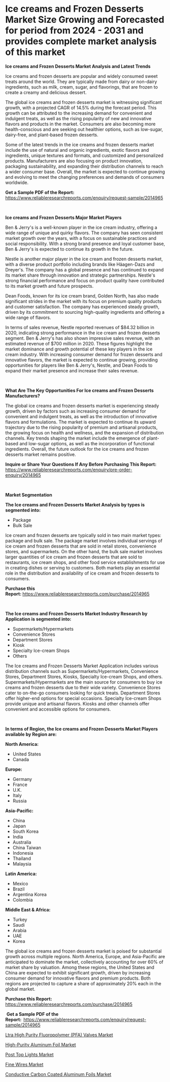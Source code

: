 <p><h1>Ice creams and Frozen Desserts Market Size Growing and Forecasted for period from 2024 - 2031 and provides complete market analysis of this market</h1></p><p><strong>Ice creams and Frozen Desserts Market Analysis and Latest Trends</strong></p>
<p><p>Ice creams and frozen desserts are popular and widely consumed sweet treats around the world. They are typically made from dairy or non-dairy ingredients, such as milk, cream, sugar, and flavorings, that are frozen to create a creamy and delicious dessert.</p><p>The global ice creams and frozen desserts market is witnessing significant growth, with a projected CAGR of 14.5% during the forecast period. This growth can be attributed to the increasing demand for convenient and indulgent treats, as well as the rising popularity of new and innovative flavors and products in the market. Consumers are also becoming more health-conscious and are seeking out healthier options, such as low-sugar, dairy-free, and plant-based frozen desserts.</p><p>Some of the latest trends in the ice creams and frozen desserts market include the use of natural and organic ingredients, exotic flavors and ingredients, unique textures and formats, and customized and personalized products. Manufacturers are also focusing on product innovation, packaging sustainability, and expanding their distribution channels to reach a wider consumer base. Overall, the market is expected to continue growing and evolving to meet the changing preferences and demands of consumers worldwide.</p></p>
<p><strong>Get a Sample PDF of the Report:&nbsp;</strong> <a href="https://www.reliableresearchreports.com/enquiry/request-sample/2014965">https://www.reliableresearchreports.com/enquiry/request-sample/2014965</a></p>
<p>&nbsp;</p>
<p><strong>Ice creams and Frozen Desserts Major Market Players</strong></p>
<p><p>Ben & Jerry's is a well-known player in the ice cream industry, offering a wide range of unique and quirky flavors. The company has seen consistent market growth over the years, with a focus on sustainable practices and social responsibility. With a strong brand presence and loyal customer base, Ben & Jerry's is expected to continue its growth in the future.</p><p>Nestle is another major player in the ice cream and frozen desserts market, with a diverse product portfolio including brands like Häagen-Dazs and Dreyer's. The company has a global presence and has continued to expand its market share through innovation and strategic partnerships. Nestle's strong financial performance and focus on product quality have contributed to its market growth and future prospects.</p><p>Dean Foods, known for its ice cream brand, Golden North, has also made significant strides in the market with its focus on premium quality products and customer satisfaction. The company has experienced steady growth, driven by its commitment to sourcing high-quality ingredients and offering a wide range of flavors.</p><p>In terms of sales revenue, Nestle reported revenues of $84.32 billion in 2020, indicating strong performance in the ice cream and frozen desserts segment. Ben & Jerry's has also shown impressive sales revenue, with an estimated revenue of $700 million in 2020. These figures highlight the market dominance and growth potential of these key players in the ice cream industry. With increasing consumer demand for frozen desserts and innovative flavors, the market is expected to continue growing, providing opportunities for players like Ben & Jerry's, Nestle, and Dean Foods to expand their market presence and increase their sales revenue.</p></p>
<p>&nbsp;</p>
<p><strong>What Are The Key Opportunities For Ice creams and Frozen Desserts Manufacturers?</strong></p>
<p><p>The global ice creams and frozen desserts market is experiencing steady growth, driven by factors such as increasing consumer demand for convenient and indulgent treats, as well as the introduction of innovative flavors and formulations. The market is expected to continue its upward trajectory due to the rising popularity of premium and artisanal products, the growing focus on health and wellness, and the expansion of distribution channels. Key trends shaping the market include the emergence of plant-based and low-sugar options, as well as the incorporation of functional ingredients. Overall, the future outlook for the ice creams and frozen desserts market remains positive.</p></p>
<p><strong>Inquire or Share Your Questions If Any Before Purchasing This Report:</strong> <a href="https://www.reliableresearchreports.com/enquiry/pre-order-enquiry/2014965">https://www.reliableresearchreports.com/enquiry/pre-order-enquiry/2014965</a></p>
<p>&nbsp;</p>
<p><strong>Market Segmentation</strong></p>
<p><strong>The Ice creams and Frozen Desserts Market Analysis by types is segmented into:</strong></p>
<p><ul><li>Package</li><li>Bulk Sale</li></ul></p>
<p><p>Ice cream and frozen desserts are typically sold in two main market types: package and bulk sale. The package market involves individual servings of ice cream and frozen desserts that are sold in retail stores, convenience stores, and supermarkets. On the other hand, the bulk sale market involves larger quantities of ice cream and frozen desserts that are sold to restaurants, ice cream shops, and other food service establishments for use in creating dishes or serving to customers. Both markets play an essential role in the distribution and availability of ice cream and frozen desserts to consumers.</p></p>
<p><strong>Purchase this Report:&nbsp;</strong><a href="https://www.reliableresearchreports.com/purchase/2014965">https://www.reliableresearchreports.com/purchase/2014965</a></p>
<p>&nbsp;</p>
<p><strong>The Ice creams and Frozen Desserts Market Industry Research by Application is segmented into:</strong></p>
<p><ul><li>Supermarkets/Hypermarkets</li><li>Convenience Stores</li><li>Department Stores</li><li>Kiosk</li><li>Specialty Ice-cream Shops</li><li>Others</li></ul></p>
<p><p>The Ice creams and Frozen Desserts Market Application includes various distribution channels such as Supermarkets/Hypermarkets, Convenience Stores, Department Stores, Kiosks, Specialty Ice-cream Shops, and others. Supermarkets/Hypermarkets are the main source for consumers to buy ice creams and frozen desserts due to their wide variety. Convenience Stores cater to on-the-go consumers looking for quick treats. Department Stores offer higher-end options for special occasions. Specialty Ice-cream Shops provide unique and artisanal flavors. Kiosks and other channels offer convenient and accessible options for consumers.</p></p>
<p>&nbsp;</p>
<p><strong>In terms of Region, the Ice creams and Frozen Desserts Market Players available by Region are:</strong></p>
<p>
    <p> <strong> North America: </strong>
        <ul>
            <li>United States</li>
            <li>Canada</li>
        </ul>
        </p> 
    <p> <strong> Europe: </strong>
        <ul>
            <li>Germany</li>
            <li>France</li>
            <li>U.K.</li>
            <li>Italy</li>
            <li>Russia</li>
        </ul>
        </p> 
    <p> <strong> Asia-Pacific: </strong>
        <ul>
            <li>China</li>
            <li>Japan</li>
            <li>South Korea</li>
            <li>India</li>
            <li>Australia</li>
            <li>China Taiwan</li>
            <li>Indonesia</li>
            <li>Thailand</li>
            <li>Malaysia</li>
        </ul>
        </p> 
    <p> <strong> Latin America: </strong>
        <ul>
            <li>Mexico</li>
            <li>Brazil</li>
            <li>Argentina Korea</li>
            <li>Colombia</li>
        </ul>
        </p> 
    <p> <strong> Middle East & Africa: </strong>
        <ul>
            <li>Turkey</li>
            <li>Saudi</li>
            <li>Arabia</li>
            <li>UAE</li>
            <li>Korea</li>
        </ul>
    </p>
    </p>
<p><p>The global ice creams and frozen desserts market is poised for substantial growth across multiple regions. North America, Europe, and Asia-Pacific are anticipated to dominate the market, collectively accounting for over 60% of market share by valuation. Among these regions, the United States and China are expected to exhibit significant growth, driven by increasing consumer demand for innovative flavors and premium products. Both regions are projected to capture a share of approximately 20% each in the global market.</p></p>
<p><strong>Purchase this Report: </strong><a href="https://www.reliableresearchreports.com/purchase/2014965">https://www.reliableresearchreports.com/purchase/2014965</a></p>
<p>&nbsp;<strong>Get a Sample PDF of the Report:&nbsp;&nbsp;</strong><a href="https://www.reliableresearchreports.com/enquiry/request-sample/2014965">https://www.reliableresearchreports.com/enquiry/request-sample/2014965</a></p>
<p><strong></strong></p>
<p><p><a href="https://meowing-lemming-dd3.notion.site/Ltra-High-Purity-Fluoropolymer-PFA-Valves-Market-Size-Share-Trends-Analysis-Report-By-Applicati-46c4c056af064b6aa9e88b56ff142d78">Ltra High Purity Fluoropolymer (PFA) Valves Market</a></p><p><a href="https://unruly-ladybug-44b.notion.site/High-Purity-Aluminum-Foil-Market-Size-Growing-and-Forecasted-for-period-from-2024-2031-and-provide-49a3109090ed47cca4a9e2e1c27b43b3">High-Purity Aluminum Foil Market</a></p><p><a href="https://view.publitas.com/reportprime-1/post-top-lights-market-size-growth-and-forecast-from-2024-2031/">Post Top Lights Market</a></p><p><a href="https://view.publitas.com/reportprime-1/fine-wires-market-research-report-the-key-to-successful-business-strategy-forecasted-for-period-from-2024-2031/">Fine Wires Market</a></p><p><a href="https://cute-banjo-8ca.notion.site/Conductive-Carbon-Coated-Aluminum-Foils-Market-Size-Share-Trends-Analysis-Report-By-Material-By--84b1653f4c7e4b7998e99b7d85f3a2f1">Conductive Carbon Coated Aluminum Foils Market</a></p></p>